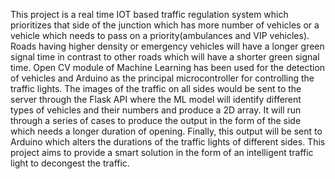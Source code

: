 This project is a real time IOT based traffic regulation system which prioritizes that side of the junction which has more number of vehicles or a vehicle which needs to pass on a priority(ambulances and VIP vehicles). Roads having higher density or emergency vehicles will have a longer green signal time in contrast to other roads which will have a shorter green signal time.
Open CV module of Machine Learning has been used for the detection of vehicles and Arduino as the principal microcontroller for controlling the traffic lights. The images of the traffic on all sides would be sent to the server through the Flask API where the ML model will identify different types of vehicles and their numbers and produce a 2D array. It will run through a series of cases to produce the output in the form of the side which needs a longer duration of opening. Finally, this output will be sent to Arduino which alters the durations of the traffic lights of different sides. This project aims to provide a smart solution in the form of an intelligent traffic light to decongest the traffic.
